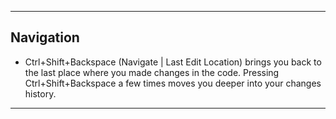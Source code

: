 





----

## Navigation

- Ctrl+Shift+Backspace (Navigate | Last Edit Location) brings you back to the last place where you made changes in the code. Pressing Ctrl+Shift+Backspace a few times moves you deeper into your changes history.







----

